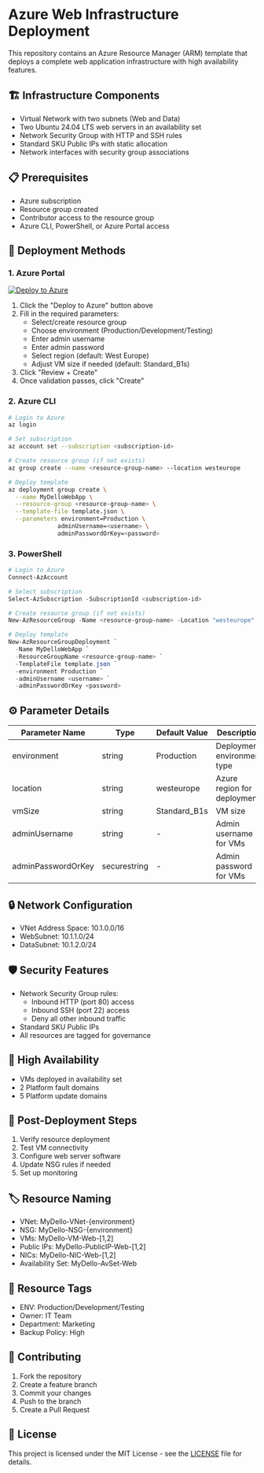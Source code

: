 # Azure Web Infrastructure Deployment

This repository contains an Azure Resource Manager (ARM) template that deploys a complete web application infrastructure with high availability features.

## 🏗️ Infrastructure Components

- Virtual Network with two subnets (Web and Data)
- Two Ubuntu 24.04 LTS web servers in an availability set
- Network Security Group with HTTP and SSH rules
- Standard SKU Public IPs with static allocation
- Network interfaces with security group associations

## 📋 Prerequisites

- Azure subscription
- Resource group created
- Contributor access to the resource group
- Azure CLI, PowerShell, or Azure Portal access

## 🚀 Deployment Methods

### 1. Azure Portal

[![Deploy to Azure](https://aka.ms/deploytoazurebutton)](https://portal.azure.com/#create/Microsoft.Template/uri/<YOUR_TEMPLATE_URL>)

1. Click the "Deploy to Azure" button above
2. Fill in the required parameters:
   - Select/create resource group
   - Choose environment (Production/Development/Testing)
   - Enter admin username
   - Enter admin password
   - Select region (default: West Europe)
   - Adjust VM size if needed (default: Standard_B1s)
3. Click "Review + Create"
4. Once validation passes, click "Create"

### 2. Azure CLI

```bash
# Login to Azure
az login

# Set subscription
az account set --subscription <subscription-id>

# Create resource group (if not exists)
az group create --name <resource-group-name> --location westeurope

# Deploy template
az deployment group create \
  --name MyDelloWebApp \
  --resource-group <resource-group-name> \
  --template-file template.json \
  --parameters environment=Production \
              adminUsername=<username> \
              adminPasswordOrKey=<password>
```

### 3. PowerShell

```powershell
# Login to Azure
Connect-AzAccount

# Select subscription
Select-AzSubscription -SubscriptionId <subscription-id>

# Create resource group (if not exists)
New-AzResourceGroup -Name <resource-group-name> -Location "westeurope"

# Deploy template
New-AzResourceGroupDeployment `
  -Name MyDelloWebApp `
  -ResourceGroupName <resource-group-name> `
  -TemplateFile template.json `
  -environment Production `
  -adminUsername <username> `
  -adminPasswordOrKey <password>
```

## ⚙️ Parameter Details

| Parameter Name | Type | Default Value | Description |
|---------------|------|---------------|-------------|
| environment | string | Production | Deployment environment type |
| location | string | westeurope | Azure region for deployment |
| vmSize | string | Standard_B1s | VM size |
| adminUsername | string | - | Admin username for VMs |
| adminPasswordOrKey | securestring | - | Admin password for VMs |

## 🔒 Network Configuration

- VNet Address Space: 10.1.0.0/16
- WebSubnet: 10.1.1.0/24
- DataSubnet: 10.1.2.0/24

## 🛡️ Security Features

- Network Security Group rules:
  - Inbound HTTP (port 80) access
  - Inbound SSH (port 22) access
  - Deny all other inbound traffic
- Standard SKU Public IPs
- All resources are tagged for governance

## 🔄 High Availability

- VMs deployed in availability set
- 2 Platform fault domains
- 5 Platform update domains

## 📝 Post-Deployment Steps

1. Verify resource deployment
2. Test VM connectivity
3. Configure web server software
4. Update NSG rules if needed
5. Set up monitoring

## 🏷️ Resource Naming

- VNet: MyDello-VNet-{environment}
- NSG: MyDello-NSG-{environment}
- VMs: MyDello-VM-Web-[1,2]
- Public IPs: MyDello-PublicIP-Web-[1,2]
- NICs: MyDello-NIC-Web-[1,2]
- Availability Set: MyDello-AvSet-Web

## 🔖 Resource Tags

- ENV: Production/Development/Testing
- Owner: IT Team
- Department: Marketing
- Backup Policy: High

## 🤝 Contributing

1. Fork the repository
2. Create a feature branch
3. Commit your changes
4. Push to the branch
5. Create a Pull Request

## 📄 License

This project is licensed under the MIT License - see the [LICENSE](LICENSE) file for details.
